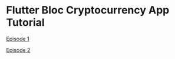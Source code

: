 # Flutter Bloc Cryptocurrency App Tutorial

[Episode 1](https://youtu.be/GJYnk4nBju8)

[Episode 2](https://youtu.be/D6xF2ql5YK8)